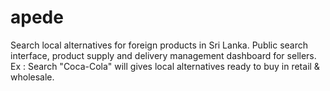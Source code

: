 # apede
Search local alternatives for foreign products in Sri Lanka. Public search interface, product supply and delivery management dashboard for sellers. Ex : Search "Coca-Cola" will gives local alternatives ready to buy in retail &amp; wholesale.
